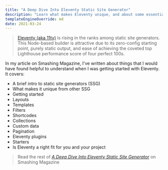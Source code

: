 ```yaml
---
title: "A Deep Dive Into Eleventy Static Site Generator"
description: "Learn what makes Eleventy unique, and about some essential concepts to help you successfully get started."
templateEngineOverride: md
date: 2021-03-24
---
```


> [Eleventy (aka 11ty)](https://11ty.dev) is rising in the ranks among static site generators. This Node-based builder is attractive due to its zero-config starting point, purely static output, and ease of achieving the coveted top Lighthouse performance score of four perfect 100s.

In my article on Smashing Magazine, I've written about things that I would have found helpful to understand when I was getting started with Eleventy. It covers:

<!-- prettier-ignore -->
- A brief intro to static site generators (SSG)
- What makes it unique from other SSG
- Getting started
- Layouts
- Templates
- Filters
- Shortcodes
- Collections
- Custom data
- Pagination
- Eleventy plugins
- Starters
- Is Eleventy a right fit for you and your project

> Read the rest of _[A Deep Dive Into Eleventy Static Site Generator](https://www.smashingmagazine.com/2021/03/eleventy-static-site-generator/)_ on Smashing Magazine
